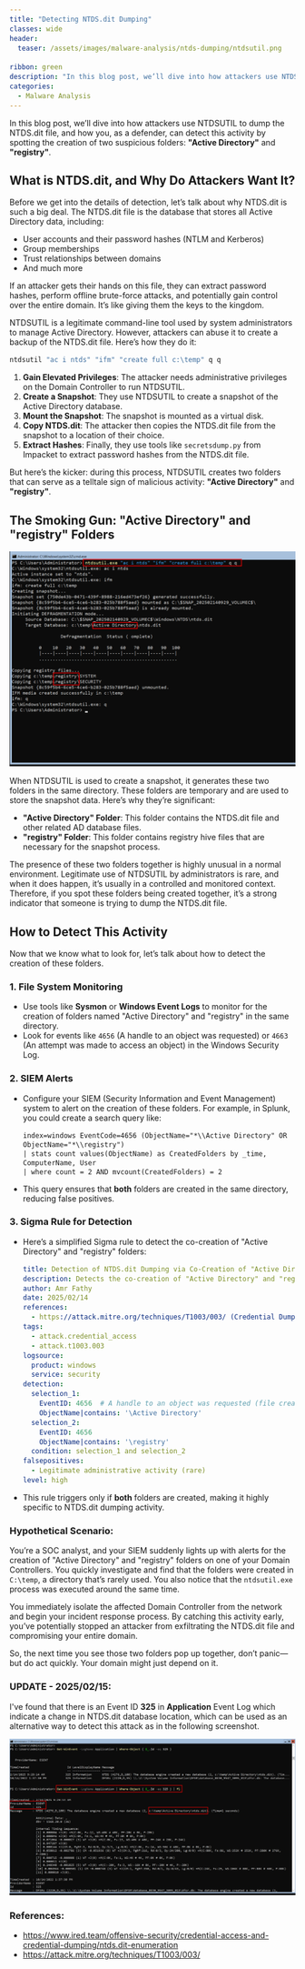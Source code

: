 ```yaml
---
title: "Detecting NTDS.dit Dumping"
classes: wide
header:
  teaser: /assets/images/malware-analysis/ntds-dumping/ntdsutil.png

ribbon: green
description: "In this blog post, we’ll dive into how attackers use NTDSUTIL to dump the NTDS.dit file, and how you, as a defender, can detect this activity by spotting the creation of two suspicious folders: 'Active Directory' and 'registry'."
categories:
  - Malware Analysis
---
```


In this blog post, we’ll dive into how attackers use NTDSUTIL to dump the NTDS.dit file, and how you, as a defender, can detect this activity by spotting the creation of two suspicious folders: **"Active Directory"** and **"registry"**. 

## What is NTDS.dit, and Why Do Attackers Want It?

Before we get into the details of detection, let’s talk about why NTDS.dit is such a big deal. The NTDS.dit file is the database that stores all Active Directory data, including:

- User accounts and their password hashes (NTLM and Kerberos)
- Group memberships
- Trust relationships between domains
- And much more

If an attacker gets their hands on this file, they can extract password hashes, perform offline brute-force attacks, and potentially gain control over the entire domain. It’s like giving them the keys to the kingdom.


NTDSUTIL is a legitimate command-line tool used by system administrators to manage Active Directory. However, attackers can abuse it to create a backup of the NTDS.dit file. Here’s how they do it:


```bash
ntdsutil "ac i ntds" "ifm" "create full c:\temp" q q
```

1. **Gain Elevated Privileges**: The attacker needs administrative privileges on the Domain Controller to run NTDSUTIL.
2. **Create a Snapshot**: They use NTDSUTIL to create a snapshot of the Active Directory database.
3. **Mount the Snapshot**: The snapshot is mounted as a virtual disk.
4. **Copy NTDS.dit**: The attacker then copies the NTDS.dit file from the snapshot to a location of their choice.
5. **Extract Hashes**: Finally, they use tools like `secretsdump.py` from Impacket to extract password hashes from the NTDS.dit file.

But here’s the kicker: during this process, NTDSUTIL creates two folders that can serve as a telltale sign of malicious activity: **"Active Directory"** and **"registry"**.


## The Smoking Gun: "Active Directory" and "registry" Folders


![ntdsutil.exe](/assets/images/malware-analysis/ntds-dumping/ntdsutil.png)

When NTDSUTIL is used to create a snapshot, it generates these two folders in the same directory. These folders are temporary and are used to store the snapshot data. Here’s why they’re significant:

- **"Active Directory" Folder**: This folder contains the NTDS.dit file and other related AD database files.
- **"registry" Folder**: This folder contains registry hive files that are necessary for the snapshot process.

The presence of these two folders together is highly unusual in a normal environment. Legitimate use of NTDSUTIL by administrators is rare, and when it does happen, it’s usually in a controlled and monitored context. Therefore, if you spot these folders being created together, it’s a strong indicator that someone is trying to dump the NTDS.dit file.

## How to Detect This Activity

Now that we know what to look for, let’s talk about how to detect the creation of these folders. 

### 1. **File System Monitoring**
   - Use tools like **Sysmon** or **Windows Event Logs** to monitor for the creation of folders named "Active Directory" and "registry" in the same directory.
   - Look for events like `4656` (A handle to an object was requested) or `4663` (An attempt was made to access an object) in the Windows Security Log.

### 2. **SIEM Alerts**
   - Configure your SIEM (Security Information and Event Management) system to alert on the creation of these folders. For example, in Splunk, you could create a search query like:
     ```
     index=windows EventCode=4656 (ObjectName="*\\Active Directory" OR ObjectName="*\\registry")
     | stats count values(ObjectName) as CreatedFolders by _time, ComputerName, User
     | where count = 2 AND mvcount(CreatedFolders) = 2
     ```
   - This query ensures that **both** folders are created in the same directory, reducing false positives.

### 3. **Sigma Rule for Detection**
   - Here’s a simplified Sigma rule to detect the co-creation of "Active Directory" and "registry" folders:

     ```yaml
     title: Detection of NTDS.dit Dumping via Co-Creation of "Active Directory" and "registry" Folders
     description: Detects the co-creation of "Active Directory" and "registry" folders in the same directory, which is indicative of NTDS.dit dumping using NTDSUTIL.
     author: Amr Fathy
     date: 2025/02/14
     references:
       - https://attack.mitre.org/techniques/T1003/003/ (Credential Dumping: NTDS)
     tags:
       - attack.credential_access
       - attack.t1003.003
     logsource:
       product: windows
       service: security
     detection:
       selection_1:
         EventID: 4656  # A handle to an object was requested (file creation)
         ObjectName|contains: '\Active Directory'
       selection_2:
         EventID: 4656
         ObjectName|contains: '\registry'
       condition: selection_1 and selection_2
     falsepositives:
       - Legitimate administrative activity (rare)
     level: high
     ```

   - This rule triggers only if **both** folders are created, making it highly specific to NTDS.dit dumping activity.


### Hypothetical Scenario: 

You’re a SOC analyst, and your SIEM suddenly lights up with alerts for the creation of "Active Directory" and "registry" folders on one of your Domain Controllers. You quickly investigate and find that the folders were created in `C:\temp`, a directory that’s rarely used. You also notice that the `ntdsutil.exe` process was executed around the same time.

You immediately isolate the affected Domain Controller from the network and begin your incident response process. By catching this activity early, you’ve potentially stopped an attacker from exfiltrating the NTDS.dit file and compromising your entire domain.

So, the next time you see those two folders pop up together, don’t panic—but do act quickly. Your domain might just depend on it.

### UPDATE - 2025/02/15: 
I've found that there is an Event ID **325** in **Application** Event Log which indicate a change in NTDS.dit database location, which can be used as an alternative way to detect this attack as in the following screenshot.


![event325](/assets/images/malware-analysis/ntds-dumping/event325.png)

### References:
- https://www.ired.team/offensive-security/credential-access-and-credential-dumping/ntds.dit-enumeration
- https://attack.mitre.org/techniques/T1003/003/

